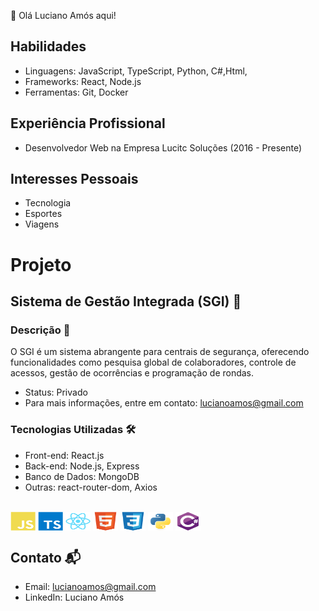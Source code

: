 👋 Olá Luciano Amós aqui!

## Habilidades
- Linguagens: JavaScript, TypeScript, Python, C#,Html,
- Frameworks: React, Node.js
- Ferramentas: Git, Docker

## Experiência Profissional
- Desenvolvedor Web na Empresa Lucitc Soluções (2016 - Presente)

## Interesses Pessoais
- Tecnologia
- Esportes
- Viagens

# Projeto

## Sistema de Gestão Integrada (SGI) 🚀

### Descrição 📄

O SGI é um sistema abrangente para centrais de segurança, oferecendo funcionalidades como pesquisa global de colaboradores, controle de acessos, gestão de ocorrências e programação de rondas.

- Status: Privado
- Para mais informações, entre em contato: lucianoamos@gmail.com

### Tecnologias Utilizadas 🛠️
- Front-end: React.js
- Back-end: Node.js, Express
- Banco de Dados: MongoDB
- Outras: react-router-dom, Axios

<div style="display: inline_block"><br>
  <img align="center" alt="Luciano-Js" height="30" width="40" src="https://raw.githubusercontent.com/devicons/devicon/master/icons/javascript/javascript-plain.svg">
  <img align="center" alt="Luciano-Ts" height="30" width="40" src="https://raw.githubusercontent.com/devicons/devicon/master/icons/typescript/typescript-plain.svg">
  <img align="center" alt="Luciano-React" height="30" width="40" src="https://raw.githubusercontent.com/devicons/devicon/master/icons/react/react-original.svg">
  <img align="center" alt="Luciano-HTML" height="30" width="40" src="https://raw.githubusercontent.com/devicons/devicon/master/icons/html5/html5-original.svg">
  <img align="center" alt="Luciano-CSS" height="30" width="40" src="https://raw.githubusercontent.com/devicons/devicon/master/icons/css3/css3-original.svg">
  <img align="center" alt="Luciano-Python" height="30" width="40" src="https://raw.githubusercontent.com/devicons/devicon/master/icons/python/python-original.svg">
  <img align="center" alt="Luciano-Csharp" height="30" width="40" src="https://raw.githubusercontent.com/devicons/devicon/master/icons/csharp/csharp-original.svg">
</div>

## Contato 📬
- Email: lucianoamos@gmail.com
- LinkedIn: Luciano Amós
